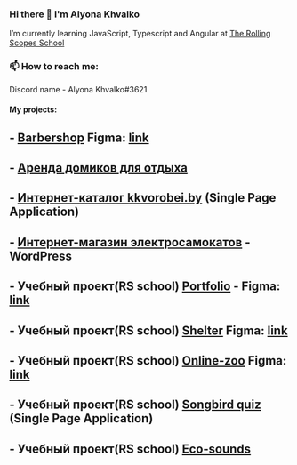 ### Hi there 👋 I'm Alyona Khvalko
I’m currently learning JavaScript, Typescript and Angular at [The Rolling Scopes School](https://rs.school)
### 📫 How to reach me: 
Discord name - Alyona Khvalko#3621

#### My projects:
## - [Barbershop](https://alyonakhvalko.github.io/barber/) Figma: [link](https://www.figma.com/file/NrxrOs6tZgML1q3l4kyFg5/chik-chik-(Intensive)-(Copy)?type=design&node-id=0-1&mode=design&t=cUxvJBmRJUwNxRm9-0)

## - [Аренда домиков для отдыха](https://alyonakhvalko.github.io/aframe-house/) 

## - [Интернет-каталог kkvorobei.by](https://kkvorobei.by/) (Single Page Application)
## - [Интернет-магазин электросамокатов](https://terel.by) - WordPress

## - Учебный проект(RS school) [Portfolio](https://rolling-scopes-school.github.io/alyonakhvalko-JSFEPRESCHOOL/portfolio/) - Figma: [link](https://www.figma.com/file/3QeP1Kq2QMtLq2bWfGlCgg/Portfolio-(Copy)?type=design&mode=design&t=cUxvJBmRJUwNxRm9-0)
## - Учебный проект(RS school) [Shelter](https://rolling-scopes-school.github.io/alyonakhvalko-JSFE2022Q1/shelter/pages/main/index.html) Figma: [link](https://www.figma.com/file/hwtLTBJWUuonFLarPmTwQ8/Portfolio-white-2-(Copy)?type=design&mode=design&t=cUxvJBmRJUwNxRm9-0)
## - Учебный проект(RS school) [Online-zoo](https://rolling-scopes-school.github.io/alyonakhvalko-JSFE2022Q3/online-zoo/pages/main/index.html) Figma: [link](https://www.figma.com/file/WCDrcMZezTwZUOjUs7BNzR/online-zoo-3-weeks-(Copy)?type=design&mode=design&t=39NbLnhH1O1HaJ3b-0)

## - Учебный проект(RS school) [Songbird quiz](https://rolling-scopes-school.github.io/alyonakhvalko-JSFE2022Q3/songbird/quiz/) (Single Page Application)
## - Учебный проект(RS school) [Eco-sounds](https://rolling-scopes-school.github.io/alyonakhvalko-JSFEPRESCHOOL/eco-sounds/)



<!--#### My projects:


### Now in process:
## - [Coffee-House](https://rolling-scopes-school.github.io/alyonakhvalko-JSFE2023Q4/coffee-house/home/index.html) Figma: [link](https://www.figma.com/file/AZOwSTOaUG9Bszct2lVQXA/Coffee-House-(Copy)?node-id=238%3A2063&mode=dev) Верстка по макету, адаптивность и кроссбраузерность, добавление интерактивности (слайды, табы), анимация, посадка страницы на WordPress.

- [Museum](https://ylepner-museum.netlify.app) ([github repository link](https://github.com/ylepner/rsschool-projects/tree/museum-dom))
- [Momentum](https://ylepner-momentum.netlify.app/) ([github repository link](https://github.com/ylepner/rsschool-projects/tree/momentum))
- [Migration Newip To Ts](https://ylepner-migration-newip-to-ts.netlify.app/) ([github repository link](https://github.com/ylepner/rsschool-projects/tree/migration-newip-to-ts/))
- [Christmas-task](https://ylepner-christmas-task.netlify.app) ([github repository link](https://github.com/ylepner/rsschool-projects/tree/christmas-task-2))
- [Youtube-client](https://ylepner-youtube-client.netlify.app/) ([github repository link](https://github.com/ylepner/youtube-client)) (Angular)
#### Team projects:
- [Rs Lang](https://rslang-20.netlify.app/)
- [Boardy](https://project-management-team7.netlify.app/) (Angular)
-->
